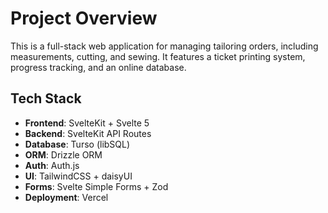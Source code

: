 
# Project Overview

This is a full-stack web application for managing tailoring orders, including measurements, cutting, and sewing. It features a ticket printing system, progress tracking, and an online database.

## Tech Stack

*   **Frontend**: SvelteKit + Svelte 5
*   **Backend**: SvelteKit API Routes
*   **Database**: Turso (libSQL)
*   **ORM**: Drizzle ORM
*   **Auth**: Auth.js
*   **UI**: TailwindCSS + daisyUI
*   **Forms**: Svelte Simple Forms + Zod
*   **Deployment**: Vercel
